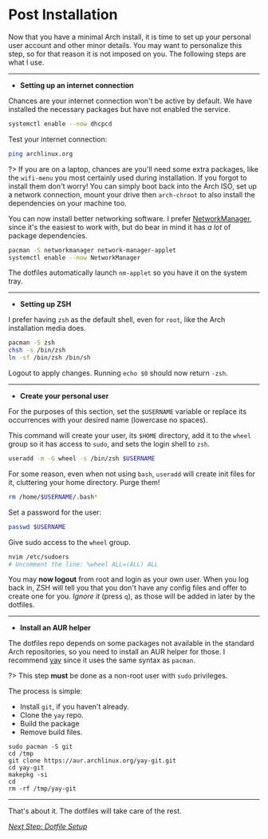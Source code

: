 # Post Installation
Now that you have a minimal Arch install, it is time to set up your personal
user account and other minor details.
You may want to personalize this step, so for that reason it is not imposed on
you.
The following steps are what I use.

---
- **Setting up an internet connection**

Chances are your internet connection won't be active by default.
We have installed the necessary packages but have not enabled the service.

```zsh
systemctl enable --now dhcpcd
```

Test your internet connection:
```zsh
ping archlinux.org
```

?> If you are on a laptop, chances are you'll need some extra packages, like
the `wifi-menu` you most certainly used during installation.
If you forgot to install them don't worry! You can simply boot back into the
Arch ISO, set up a network connection, mount your drive then `arch-chroot` to
also install the dependencies on your machine too.

You can now install better networking software.
I prefer [NetworkManager](https://wiki.archlinux.org/index.php/NetworkManager),
since it's the easiest to work with, but do bear in mind it has _a lot_ of
package dependencies.
```zsh
pacman -S networkmanager network-manager-applet
systemctl enable --now NetworkManager
```

The dotfiles automatically launch `nm-applet` so you have it on the system tray.

---
- **Setting up ZSH**

I prefer having `zsh` as the default shell, even for `root`, like the Arch
installation media does.

```sh
pacman -S zsh
chsh -s /bin/zsh
ln -sf /bin/zsh /bin/sh
```

Logout to apply changes.
Running `echo $0` should now return `-zsh`.

---
- **Create your personal user**

For the purposes of this section, set the `$USERNAME` variable or replace its
occurrences with your desired name (lowercase no spaces).

This command will create your user, its `$HOME` directory, add it to the `wheel`
group so it has access to `sudo`, and sets the login shell to `zsh`.
```zsh
useradd -m -G wheel -s /bin/zsh $USERNAME
```

For some reason, even when not using `bash`, `useradd` will create init files 
for it, cluttering your home directory.
Purge them!
```zsh
rm /home/$USERNAME/.bash*
```

Set a password for the user:
```zsh
passwd $USERNAME
```

Give sudo access to the `wheel` group.
```zsh
nvim /etc/sudoers
# Uncomment the line: %wheel ALL=(ALL) ALL
```

You may **now logout** from root and login as your own user.
When you log back in, ZSH will tell you that you don't have any config files and
offer to create one for you. _Ignore it_ (press `q`), as those will be added in
later by the dotfiles.

---
- **Install an AUR helper**

The dotfiles repo depends on some packages not available in the standard Arch
repositories, so you need to install an AUR helper for those.
I recommend [yay](https://github.com/Jguer/yay) since it uses the same syntax as
`pacman`.

?> This step **must** be done as a non-root user with `sudo` privileges.

The process is simple:
- Install `git`, if you haven't already.
- Clone the `yay` repo.
- Build the package
- Remove build files.

```shell script
sudo pacman -S git
cd /tmp
git clone https://aur.archlinux.org/yay-git.git
cd yay-git
makepkg -si
cd
rm -rf /tmp/yay-git
```

---
That's about it.
The dotfiles will take care of the rest.

[_Next Step: Dotfile Setup_](installation/setup.md)
